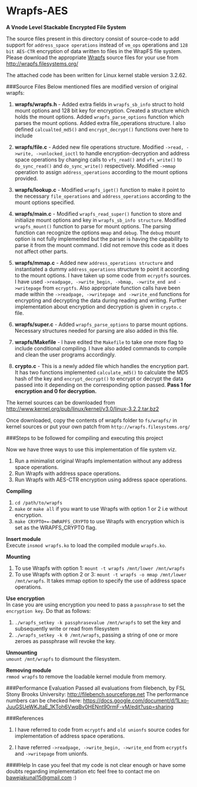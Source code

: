 Wrapfs-AES
==========

**A Vnode Level Stackable Encrypted File System**

The source files present in this directory consist of source-code to add support for `address_space operations` instead of `vm_ops` operations and `128 bit AES-CTR` encryption of data written to files in the WrapFS file system. Please download the appropriate [Wrapfs](http://wrapfs.filesystems.org/) source files for your use from http://wrapfs.filesystems.org/ 

The attached code has been written for Linux kernel stable version 3.2.62.

###Source Files
Below mentioned files are modified version of original wrapfs:  

1. **wrapfs/wrapfs.h** - Added extra fields in `wrapfs_sb_info` struct to hold mount options and 128 bit key for encryption. Created a structure which holds the mount options. Added `wrapfs_parse_options` function which parses the mount options. Added extra file_operations structure. I also defined `calcualted_md5()` and `encrypt_decrypt()` functions over here to include

2. **wrapfs/file.c** - Added new file operations structure. Modified `->read, ->write, ->unlocked_ioctl` to handle encryption-decryption and address space operations by changing calls to `vfs_read()` and `vfs_write()` to `do_sync_read()` and `do_sync_write()` respectively. Modified `->mmap` operation to assign `address_operations` according to the mount options provided.

3. **wrapfs/lookup.c** - Modified `wrapfs_iget()` function to make it point to the necessary `file_operations` and `address_operations` according to the mount options specified.

4. **wrapfs/main.c** - Modified `wrapfs_read_super()` function to store and initialize mount options and key in `wrapfs_sb_info structure`. Modified `wrapfs_mount()` function to parse for mount options. The parsing function can recognize the options `mmap` and `debug`. The `debug` mount option is not fully implemented but the parser is having the capability to parse it from the mount command. I did not remove this code as it does not affect other parts.

5. **wrapfs/mmap.c** - Added new `address_operations structure` and instantiated a dummy `address_operations` structure to point it according to the mount options. I have taken up some code from `ecryptfs` sources. I have used `->readpage, ->write_begin, ->bmap, ->write_end and ->writepage` from `ecryptfs`. Also appropriate function calls have been made within the `->readpage, ->writepage and ->write_end` functions for encrypting and decrypting the data during reading and writing. Further implementation about encryption and decryption is given in `crypto.c` file.

6. **wrapfs/super.c** - Added `wrapfs_parse_options` to parse mount options. Necessary structures needed for parsing are also added in this file.

7. **wrapfs/Makefile** - I have edited the `Makefile` to take one more flag to include conditional compiling. I have also added commands to compile and clean the user programs accordingly.

8. **crypto.c** - This is a newly added file which handles the encryption part. It has two functions implemented `calculate_md5()` to calculate the MD5 hash of the key and `encrypt_decrypt()` to encrypt or decrypt the data passed into it depending on the corresponding option passed. **Pass 1 for encryption and 0 for decryption.**

The kernel sources can be downloaded from  http://www.kernel.org/pub/linux/kernel/v3.0/linux-3.2.2.tar.bz2

Once downloaded, copy the contents of wrapfs folder to `fs/wrapfs/` in kernel sources or put your own patch from `http://wrapfs.filesystems.org/`

 
###Steps to be followed for compiling and executing this project

Now we have three ways to use this implementation of file system viz.  
1. Run a minimalist original Wrapfs implementation without any address space operations.  
2. Run Wrapfs with address space operations.  
3. Run Wrapfs with AES-CTR encryption using address space operations.  

**Compiling** 
1. `cd /path/to/wrapfs`  
2. `make` or `make all` if you want to use Wrapfs with option 1 or 2 i.e without encryption.  
3. `make CRYPTO+=-DWRAPFS_CRYPTO` to use Wrapfs with encryption which is set as the WRAPFS_CRYPTO flag.

**Insert module**  
Execute `insmod wrapfs.ko` to load the compiled module `wrapfs.ko`.

**Mounting**  
1. To use Wrapfs with option 1: `mount -t wrapfs /mnt/lower /mnt/wrapfs`
2. To use Wrapfs with option 2 or 3: `mount -t wrapfs -o mmap /mnt/lower /mnt/wrapfs`. It takes mmap option to specify the use of address space operations.

**Use encryption**  
In case you are using encryption you need to pass a `passphrase` to set the `encryption key`. Do that as follows:

1. `./wrapfs_setkey -k passphrasevalue /mnt/wrapfs` to set the key and subsequently write or read from filesystem
2. `./wrapfs_setkey -k 0 /mnt/wrapfs`, passing a string of one or more zeroes as passphrase will revoke the key.

**Unmounting**  
`umount /mnt/wrapfs` to dismount the filesystem.

**Removing module**  
`rmmod wrapfs` to remove the loadable kernel module from memory.

###Performance Evaluation
Passed all evaluations from filebench, by FSL Stony Brooks University: http://filebench.sourceforge.net
The performance numbers can be checked here: https://docs.google.com/document/d/1Lxo-JuuGSUeWKJtaE_1KToh6VwqBv0HENnt90rmF-vM/edit?usp=sharing
 
###References
 
1. I have referred to code from `ecryptfs` and `old unionfs` source codes for implementation of address space operations. 

2. I have referred `->readpage, ->write_begin, ->write_end` from `ecryptfs` and `->writepage` from unionfs.

####Help
In case you feel that my code is not clear enough or have some doubts regarding implementation etc feel free to contact me on bawejakunal15@gmail.com :)
